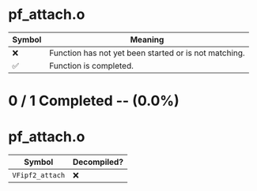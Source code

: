 # pf_attach.o
| Symbol | Meaning 
| ------------- | ------------- 
| :x: | Function has not yet been started or is not matching. 
| :white_check_mark: | Function is completed. 


# 0 / 1 Completed -- (0.0%)
# pf_attach.o
| Symbol | Decompiled? |
| ------------- | ------------- |
| `VFipf2_attach` | :x: |
